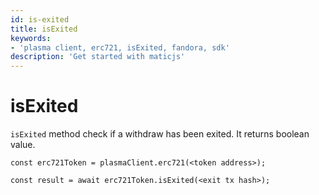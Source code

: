 ```yaml
---
id: is-exited
title: isExited
keywords: 
- 'plasma client, erc721, isExited, fandora, sdk'
description: 'Get started with maticjs'
---
```


# isExited

`isExited` method check if a withdraw has been exited. It returns boolean value.

```
const erc721Token = plasmaClient.erc721(<token address>);

const result = await erc721Token.isExited(<exit tx hash>);

```
